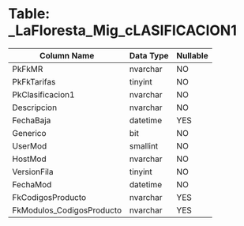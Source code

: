 # Table: _LaFloresta_Mig_cLASIFICACION1

| Column Name | Data Type | Nullable |
|-------------|-----------|----------|
| PkFkMR | nvarchar | NO |
| PkFkTarifas | tinyint | NO |
| PkClasificacion1 | nvarchar | NO |
| Descripcion | nvarchar | NO |
| FechaBaja | datetime | YES |
| Generico | bit | NO |
| UserMod | smallint | NO |
| HostMod | nvarchar | NO |
| VersionFila | tinyint | NO |
| FechaMod | datetime | NO |
| FkCodigosProducto | nvarchar | YES |
| FkModulos_CodigosProducto | nvarchar | YES |
